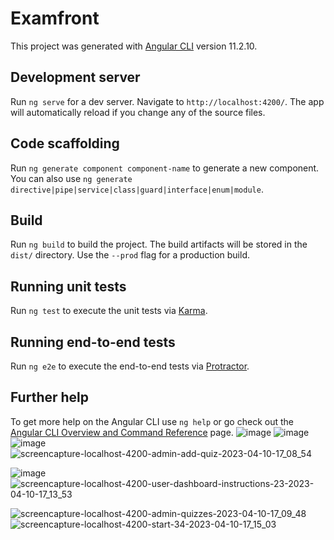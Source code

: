 # Examfront

This project was generated with [Angular CLI](https://github.com/angular/angular-cli) version 11.2.10.

## Development server

Run `ng serve` for a dev server. Navigate to `http://localhost:4200/`. The app will automatically reload if you change any of the source files.

## Code scaffolding

Run `ng generate component component-name` to generate a new component. You can also use `ng generate directive|pipe|service|class|guard|interface|enum|module`.

## Build

Run `ng build` to build the project. The build artifacts will be stored in the `dist/` directory. Use the `--prod` flag for a production build.

## Running unit tests

Run `ng test` to execute the unit tests via [Karma](https://karma-runner.github.io).

## Running end-to-end tests

Run `ng e2e` to execute the end-to-end tests via [Protractor](http://www.protractortest.org/).

## Further help

To get more help on the Angular CLI use `ng help` or go check out the [Angular CLI Overview and Command Reference](https://angular.io/cli) page.
![image](https://user-images.githubusercontent.com/72755430/230922128-dbdb2dbe-e33e-4517-9762-543d3ea95e00.png)
![image](https://user-images.githubusercontent.com/72755430/230923102-7edba58f-9afd-4c6e-8220-45e5126205fb.png)
![image](https://user-images.githubusercontent.com/72755430/230923171-63bd7875-2100-4291-b7cf-651a36e1dddf.png)
![screencapture-localhost-4200-admin-add-quiz-2023-04-10-17_08_54](https://user-images.githubusercontent.com/72755430/230923644-2ed82b6a-0823-48b4-9aa5-28c334918ab7.png)


![image](https://user-images.githubusercontent.com/72755430/230924125-d153ffe2-23d4-49d9-aaea-5a89b57895cb.png)
![screencapture-localhost-4200-user-dashboard-instructions-23-2023-04-10-17_13_53](https://user-images.githubusercontent.com/72755430/230924620-bf5aad3e-45b1-4f11-9dac-58fd7a8c2ff4.png)

![screencapture-localhost-4200-admin-quizzes-2023-04-10-17_09_48](https://user-images.githubusercontent.com/72755430/230923758-362b4f66-0979-4598-8e45-c31ae83d4a52.png)![screencapture-localhost-4200-start-34-2023-04-10-17_15_03](https://user-images.githubusercontent.com/72755430/230924792-d4468fb5-0b5a-4362-862c-b35136ffc650.png)

